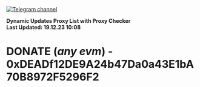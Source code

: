 [![Telegram channel](https://img.shields.io/endpoint?url=https://runkit.io/damiankrawczyk/telegram-badge/branches/master?url=https://t.me/n4z4v0d)](https://t.me/n4z4v0d) 

**Dynamic Updates Proxy List with Proxy Checker**  
**Last Updated: 19.12.23 10:08**

# DONATE (_any evm_) - 0xDEADf12DE9A24b47Da0a43E1bA70B8972F5296F2
